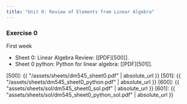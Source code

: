 ```yaml
---
title: "Unit 0: Review of Elements from Linear Algebra"
---
```


### Exercise 0 

First week 

<!-- **Exercises**{: .label .label-purple }  -->

- Sheet 0: Linear Algebra Review: [[PDF][500]]. <!-- Solutions: [[PDF][600]] -->
- Sheet 0 python: Python for linear algebra: [[PDF][501]]. <!-- Solutions: [[PDF][601]] -->


[500]: {{ "/assets/sheets/dm545_sheet0.pdf" | absolute_url }}
[501]: {{ "/assets/sheets/dm545_sheet0_python.pdf" | absolute_url }}
[600]: {{ "assets/sheets/sol/dm545_sheet0_sol.pdf" | absolute_url }}
[601]: {{ "assets/sheets/sol/dm545_sheet0_python_sol.pdf" | absolute_url }}  

